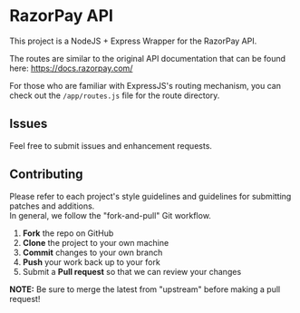 RazorPay API
============
This project is a NodeJS + Express Wrapper for the RazorPay API.

The routes are similar to the original API documentation that can be found here: https://docs.razorpay.com/  

For those who are familiar with ExpressJS's routing mechanism, you can check out the `/app/routes.js` file for the route directory.

Issues
------
Feel free to submit issues and enhancement requests.

Contributing
------------
Please refer to each project's style guidelines and guidelines for submitting patches and additions.  
In general, we follow the "fork-and-pull" Git workflow.

 1. **Fork** the repo on GitHub
 2. **Clone** the project to your own machine
 3. **Commit** changes to your own branch
 4. **Push** your work back up to your fork
 5. Submit a **Pull request** so that we can review your changes

**NOTE:** Be sure to merge the latest from "upstream" before making a pull request!
